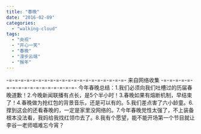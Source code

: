 ```yaml
---
title: "春晚"
date: "2016-02-09"
categories: 
  - "walking-cloud"
tags: 
  - "央视"
  - "开心一笑"
  - "春晚"
  - "漫步云端"
  - "猴年"
---
```


\-=-=-=-=-=-=-=-=-=-=-=-=-=-=-=-=-=-=-=-=- 来自网络收集 -=-=-=-=-=-=-=-=-=-=-=-=-=-=-=-=-=- 今年春晚总结：1.我们必须向我们吐槽过的历届春晚道歉！2.今晚新闻联播有点长，是5个半小时！3.春晚如果有熔断机制，早结束了！4.春晚做为抢红包的背景音乐，还是可以有的。5.我们差点害了六小龄童。6.撑到这会的还看春晚的，一定是家里没网络的。7.今年春晚党性太强了，不上装备根本没法看，我妈给我找红领巾去了。8.我有个愿望，能不能开场第一个节目就让李谷一老师唱难忘今宵？
